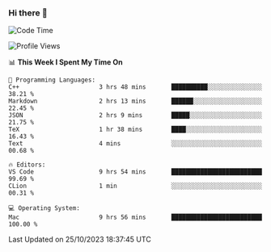 ### Hi there 👋

<!--START_SECTION:waka-->
![Code Time](http://img.shields.io/badge/Code%20Time-52%20hrs%2049%20mins-blue)

![Profile Views](http://img.shields.io/badge/Profile%20Views-65-blue)

📊 **This Week I Spent My Time On** 

```text
💬 Programming Languages: 
C++                      3 hrs 48 mins       ██████████░░░░░░░░░░░░░░░   38.21 % 
Markdown                 2 hrs 13 mins       ██████░░░░░░░░░░░░░░░░░░░   22.45 % 
JSON                     2 hrs 9 mins        █████░░░░░░░░░░░░░░░░░░░░   21.75 % 
TeX                      1 hr 38 mins        ████░░░░░░░░░░░░░░░░░░░░░   16.43 % 
Text                     4 mins              ░░░░░░░░░░░░░░░░░░░░░░░░░   00.68 % 

🔥 Editors: 
VS Code                  9 hrs 54 mins       █████████████████████████   99.69 % 
CLion                    1 min               ░░░░░░░░░░░░░░░░░░░░░░░░░   00.31 % 

💻 Operating System: 
Mac                      9 hrs 56 mins       █████████████████████████   100.00 % 
```


 Last Updated on 25/10/2023 18:37:45 UTC
<!--END_SECTION:waka-->

<!--
**JackeyHua-SJTU/JackeyHua-SJTU** is a ✨ _special_ ✨ repository because its `README.md` (this file) appears on your GitHub profile.

Here are some ideas to get you started:

- 🔭 I’m currently working on ...
- 🌱 I’m currently learning ...
- 👯 I’m looking to collaborate on ...
- 🤔 I’m looking for help with ...
- 💬 Ask me about ...
- 📫 How to reach me: ...
- 😄 Pronouns: ...
- ⚡ Fun fact: ...
-->
